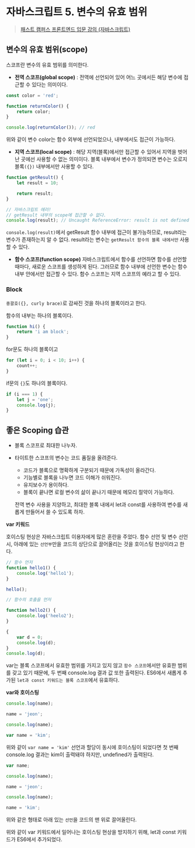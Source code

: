 # 자바스크립트 5. 변수의 유효 범위

> [패스트 캠퍼스 프론트엔드 입문 강의 (자바스크립트)](https://www.fastcampus.co.kr/)

## 변수의 유효 범위(scope)

스코프란 변수의 유효 범위를 의미한다.

- **전역 스코프(global scope)** : 전역에 선언되어 있어 어느 곳에서든 해당 변수에 접근할 수 있다는 의미이다.

```js
const color = 'red';

function returnColor() {
	return color;
}

console.log(returnColor()); // red
```

위와 같이 변수 color는 함수 외부에 선언되었으나, 내부에서도 접근이 가능하다.

- **지역 스코프(local scope)** : 해당 지역(블록)에서만 접근할 수 있어서 지역을 벗어난 곳에선 사용할 수 없는 의미이다. 블록 내부에서 변수가 정의되면 변수는 오로지 블록`({})` 내부에서만 사용할 수 있다.

```js
function getResult() {
	let result = 10;

	return result;
}

// 자바스크립트 에러!
// getResult 내부의 scope에 접근할 수 없다.
console.log(result); // Uncaught ReferenceError: result is not defined
```

`console.log(result)`에서 getResult 함수 내부에 접근이 불가능하므로, result라는 변수가 존재하는지 알 수 없다. result라는 변수는 `getResult 함수의 블록 내에서만` 사용할 수 있다.

- **함수 스코프(function scope)**
  자바스크립트에서 함수를 선언하면 함수를 선언할 때마다, 새로운 스코프를 생성하게 된다. 그러므로 함수 내부에 선언한 변수는 함수 내부 안에서만 접근할 수 있다. 함수 스코프는 지역 스코프의 예라고 할 수 있다.

### Block

`중괄호({}, curly brace)`로 감싸진 것을 하나의 블록이라고 한다.

함수의 내부는 하나의 블록이다.

```js
function hi() {
	return 'i am block';
}
```

for문도 하나의 블록이고

```js
for (let i = 0; i < 10; i++) {
	count++;
}
```

if문의 `{}`도 하나의 블록이다.

```js
if (i === 1) {
	let j = 'one';
	console.log(j);
}
```

## 좋은 Scoping 습관

- 블록 스코프로 최대한 나누자.
- 타이트한 스코프의 변수는 코드 품질을 올려준다.

  - 코드가 블록으로 명확하게 구분되기 때문에 가독성이 올라간다.
  - 기능별로 블록을 나누면 코드 이해가 쉬워진다.
  - 유지보수가 용이하다.
  - 블록이 끝나면 로컬 변수의 삶이 끝나기 때문에 메모리 절약이 가능하다.

  전역 변수 사용을 지양하고, 최대한 블록 내에서 let과 const를 사용하여 변수를 새롭게 만들어서 쓸 수 있도록 하자.

**var 키워드**

호이스팅 현상은 자바스크립트 이용자에게 많은 혼란을 주었다.
함수 선언 및 변수 선언 시, 아래에 있는 `선언부`만을 코드의 상단으로 끌어올리는 것을 호이스팅 현상이라고 한다.

```js
// 함수 먼저
function hello1() {
	console.log('hello1');
}

hello();

// 함수의 호출을 먼저

function hello2() {
	console.log('heelo2');
}
```

```js
{
	var d = 0;
	console.log(d);
}
console.log(d);
```

var는 블록 스코프에서 유효한 범위를 가지고 있지 않고 `함수 스코프`에서만 유효한 범위를 갖고 있기 때문에, 두 번째 console.log 결과 값 또한 출력된다. ES6에서 새롭게 추가된 `let과 const 키워드는 블록 스코프`에서 유효하다.

**var와 호이스팅**

```js
console.log(name);

name = 'jeon';

console.log(name);

var name = 'kim';
```

위와 같이 `var name = 'kim'` 선언과 할당이 동시에 호이스팅이 되었다면 첫 번째 console.log 결과는 kim이 출력돼야 하지만, undefined가 출력된다.

```js
var name;

console.log(name);

name = 'jeon';

console.log(name);

name = 'kim';
```

위와 같은 형태로 아래 있는 `선언`을 코드의 맨 위로 끌어올린다.

위와 같이 var 키워드에서 일어나는 호이스팅 현상을 방지하기 위해, let과 const 키워드가 ES6에서 추가되었다.
